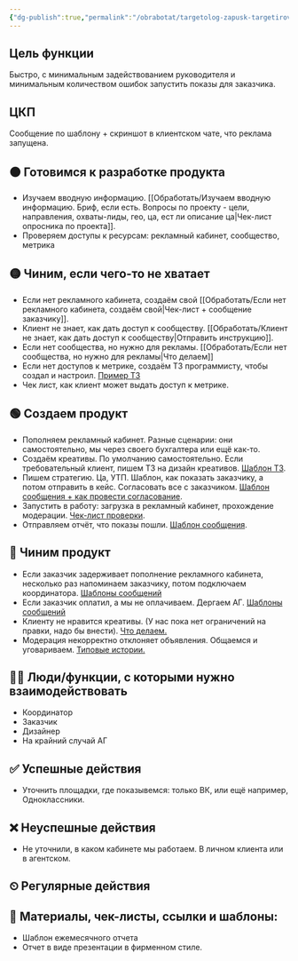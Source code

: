 ```yaml
---
{"dg-publish":true,"permalink":"/obrabotat/targetolog-zapusk-targetirovannoj-reklamy/"}
---
```


## Цель функции
Быстро, с минимальным задействованием руководителя и минимальным количеством ошибок запустить показы для заказчика.
## ЦКП
Сообщение по шаблону + скриншот в клиентском чате, что реклама запущена.
## 🟠 Готовимся к разработке продукта
- Изучаем вводную информацию. [[Обработать/Изучаем вводную информацию. Бриф, если есть. Вопросы по проекту - цели, направления, охваты-лиды, гео, ца, ест ли описание ца\|Чек-лист опросника по проекта]]. 
- Проверяем доступы к ресурсам: рекламный кабинет, сообщество, метрика
## 🟡 Чиним, если чего-то не хватает
- Если нет рекламного кабинета, создаём свой [[Обработать/Если нет рекламного кабинета, создаём свой\|Чек-лист + сообщение заказчику]]. 
- Клиент не знает, как дать доступ к сообществу. [[Обработать/Клиент не знает, как дать доступ к сообществу\|Отправить инструкцию]]. 
- Если нет сообщества, но нужно для рекламы. [[Обработать/Если нет сообщества, но нужно для рекламы\|Что делаем]]
- Если нет доступов к метрике, создаём ТЗ программисту, чтобы создал и настроил. [Пример ТЗ](https://wiki.ostroukh.ru/books/dolznostnye-instrukcii/page/tz-dlia-programmista-na-iametriku)
- Чек лист, как клиент может выдать доступ к метрике.



## 🟢 Создаем продукт
- Пополняем рекламный кабинет. Разные сценарии: они самостоятельно, мы через своего бухгалтера или ещё как-то. 
- Создаём креативы. По умолчанию самостоятельно. Если требовательный клиент, пишем ТЗ на дизайн креативов. [Шаблон ТЗ](https://wiki.ostroukh.ru/books/dolznostnye-instrukcii/page/tz-na-kreativ).
- Пишем стратегию. Ца, УТП. Шаблон, как показать заказчику, а потом отправить в кейс.
Согласовать все с заказчиком. [Шаблон сообщения + как провести согласование](https://wiki.ostroukh.ru/books/dolznostnye-instrukcii/page/strategiia-dlia-prodvizeniia).
- Запустить в работу: загрузка в рекламный кабинет, прохождение модерации. [Чек-лист проверки](https://wiki.ostroukh.ru/books/dolznostnye-instrukcii/page/proverka-gotovnosti-k-zapusku).
- Отправляем отчёт, что показы пошли. [Шаблон сообщения](https://wiki.ostroukh.ru/books/dolznostnye-instrukcii/page/otcet-o-nacale-pokazov).



## 🔵 Чиним продукт
- Если заказчик задерживает пополнение рекламного кабинета, несколько раз напоминаем заказчику, потом подключаем координатора. [Шаблоны сообщений](https://wiki.ostroukh.ru/books/dolznostnye-instrukcii/page/zakazcik-zaderzivaet-oplatu)
- Если заказчик оплатил, а мы не оплачиваем. Дергаем АГ. [Шаблоны сообщений](https://wiki.ostroukh.ru/books/dolznostnye-instrukcii/page/oplata-ot-ag)
- Клиенту не нравится креативы. (У нас пока нет ограничений на правки, надо бы внести). [Что делаем.](https://wiki.ostroukh.ru/books/dolznostnye-instrukcii/page/pravki-k-kreo)
- Модерация некорректно отклоняет объявления. Общаемся и уговариваем. [Типовые истории.](https://wiki.ostroukh.ru/books/dolznostnye-instrukcii/page/moderaciia-vk-tipovye-istorii)


## 🧗‍♀️ Люди/функции, с которыми нужно взаимодействовать
- Координатор
- Заказчик
- Дизайнер
- На крайний случай АГ

## ✅ Успешные действия
- Уточнить площадки, где показывемся: только ВК, или ещё например, Одноклассники.


## ❌ Неуспешные действия
- Не уточнили, в каком кабинете мы работаем. В личном клиента или в агентском.


## ⏲ Регулярные действия

## 📃 Материалы, чек-листы, ссылки и шаблоны:
- Шаблон ежемесячного отчета
- Отчет в виде презентации в фирменном стиле.